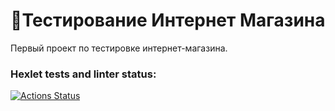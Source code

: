 # 📌Тестирование Интернет Магазина
Первый проект по тестировке интернет-магазина.

### Hexlet tests and linter status:
[![Actions Status](https://github.com/NikitaKoshelev/qa-engineer-project-84/actions/workflows/hexlet-check.yml/badge.svg)](https://github.com/NikitaKoshelev/qa-engineer-project-84/actions)
